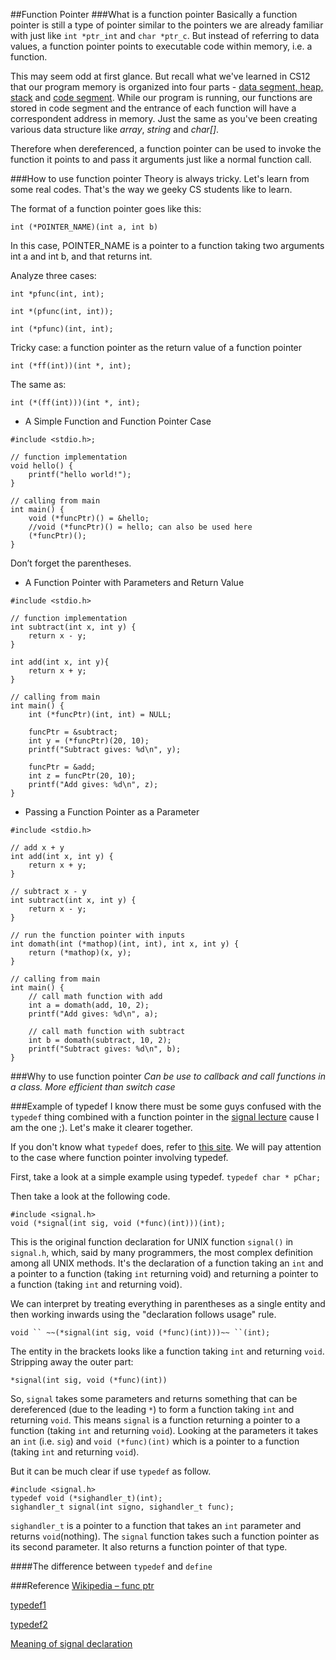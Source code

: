##Function Pointer
###What is a function pointer
Basically a function pointer is still a type of pointer similar to the pointers we are already familiar with just like `int *ptr_int` and `char *ptr_c`.
But instead of referring to data values, a function pointer points to executable code within memory, i.e. a function.

This may seem odd at first glance.
But recall what we've learned in CS12 that our program memory is organized into four parts - [data segment, heap, stack](http://en.wikipedia.org/wiki/Data_segment) and [code segment](http://en.wikipedia.org/wiki/Code_segment).
While our program is running, our functions are stored in code segment and the entrance of each function will have a correspondent address in memory.
Just the same as you've been creating various data structure like _array_, _string_ and _char[]_.

Therefore when dereferenced, a function pointer can be used to invoke the function it points to and pass it arguments just like a normal function call.

###How to use function pointer
Theory is always tricky.
Let's learn from some real codes.
That's the way we geeky CS students like to learn.

The format of a function pointer goes like this:
```
int (*POINTER_NAME)(int a, int b)
```
In this case, POINTER_NAME is a pointer to a function taking two arguments int a and int b, and that returns int.

Analyze three cases:
```
int *pfunc(int, int);
```
```
int *(pfunc(int, int));
```
```
int (*pfunc)(int, int);
```

Tricky case: a function pointer as the return value of a function pointer
```
int (*ff(int))(int *, int);
```
The same as:
```
int (*(ff(int)))(int *, int);
```

* A Simple Function and Function Pointer Case
```
#include <stdio.h>;

// function implementation
void hello() {
    printf("hello world!");
}

// calling from main
int main() {
    void (*funcPtr)() = &hello;
    //void (*funcPtr)() = hello; can also be used here
    (*funcPtr)();
}
```
Don’t forget the parentheses.

* A Function Pointer with Parameters and Return Value
```
#include <stdio.h>

// function implementation
int subtract(int x, int y) {
    return x - y;
}

int add(int x, int y){
    return x + y;
}

// calling from main
int main() {
    int (*funcPtr)(int, int) = NULL;

    funcPtr = &subtract;
    int y = (*funcPtr)(20, 10);
    printf("Subtract gives: %d\n", y);

    funcPtr = &add;
    int z = funcPtr(20, 10);
    printf("Add gives: %d\n", z);
}
```

* Passing a Function Pointer as a Parameter
```
#include <stdio.h>

// add x + y
int add(int x, int y) {
    return x + y;
}

// subtract x - y
int subtract(int x, int y) {
    return x - y;
}

// run the function pointer with inputs
int domath(int (*mathop)(int, int), int x, int y) {
    return (*mathop)(x, y);
}

// calling from main
int main() {
    // call math function with add
    int a = domath(add, 10, 2);
    printf("Add gives: %d\n", a);

    // call math function with subtract
    int b = domath(subtract, 10, 2);
    printf("Subtract gives: %d\n", b);
}
```

###Why to use function pointer
*Can be use to callback and call functions in a class.*
*More efficient than switch case*

###Example of typedef
I know there must be some guys confused with the `typedef` thing combined with a function pointer in the [signal lecture](https://github.com/mikeizbicki/ucr-cs100/blob/2015spring/lecture-notes/signals.cpp) cause I am the one ;).
Let's make it clearer together.

If you don't know what `typedef` does, refer to [this site](http://www.cplusplus.com/doc/tutorial/other_data_types/).
We will pay attention to the case where function pointer involving typedef.

First, take a look at a simple example using typedef.
`typedef char * pChar;`

Then take a look at the following code.
```
#include <signal.h>
void (*signal(int sig, void (*func)(int)))(int);
```
This is the original function declaration for UNIX function `signal()` in `signal.h`, which, said by many programmers, the most complex definition among all UNIX methods.
It's the declaration of a function taking an `int` and a pointer to a function (taking `int` returning void) and returning a pointer to a function (taking `int` and returning void).

We can interpret by treating everything in parentheses as a single entity and then working inwards using the "declaration follows usage" rule.
```
void `` ~~(*signal(int sig, void (*func)(int)))~~ ``(int);
```
The entity in the brackets looks like a function taking `int` and returning `void`.
Stripping away the outer part:

`*signal(int sig, void (*func)(int))`

So, `signal` takes some parameters and returns something that can be dereferenced (due to the leading `*`) to form a function taking `int` and returning `void`.
This means `signal` is a function returning a pointer to a function (taking `int` and returning `void`).
Looking at the parameters it takes an `int` (i.e. `sig`) and `void (*func)(int)` which is a pointer to a function (taking `int` and returning `void`).

But it can be much clear if use `typedef` as follow.
```
#include <signal.h>
typedef void (*sighandler_t)(int);
sighandler_t signal(int signo, sighandler_t func);
```
`sighandler_t` is a pointer to a function that takes an `int` parameter and returns `void`(nothing). The `signal` function takes such a function pointer as its second parameter. It also returns a function pointer of that type.

####The difference between `typedef` and `define`


###Reference
[Wikipedia – func ptr](http://en.wikipedia.org/wiki/Function_pointer)

[typedef1](http://www.cplusplus.com/doc/tutorial/other_data_types/)

[typedef2](http://en.wikipedia.org/wiki/Typedef)

[Meaning of signal declaration](http://stackoverflow.com/questions/3706704/whats-the-meaning-of-this-piece-of-code-void-signalint-sig-void-funcin)
